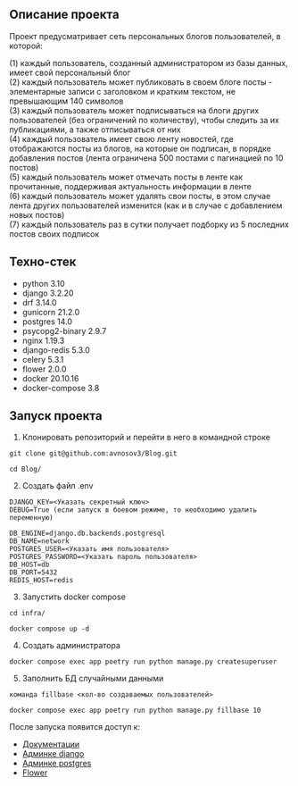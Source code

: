 ## Описание проекта
Проект предусматривает сеть персональных блогов пользователей, в которой:

(1) каждый пользователь, созданный администратором из базы данных, имеет свой персональный блог  
(2) каждый пользователь может публиковать в своем блоге посты - элементарные записи с заголовком и кратким текстом, не превышающим 140 символов  
(3) каждый пользователь может подписываться на блоги других пользователей (без ограничений по количеству), чтобы следить за их публикациями, а также отписываться от них  
(4) каждый пользователь имеет свою ленту новостей, где отображаются посты из блогов, на которые он подписан, в порядке добавления постов (лента ограничена 500 постами с пагинацией по 10 постов)  
(5) каждый пользователь может отмечать посты в ленте как прочитанные, поддерживая актуальность информации в ленте  
(6) каждый пользователь может удалять свои посты, в этом случае лента других пользователей изменится (как и в случае с добавлением новых постов)  
(7) каждый пользователь раз в сутки получает подборку из 5 последних постов своих подписок  

## Техно-стек

* python 3.10
* django 3.2.20
* drf 3.14.0
* gunicorn 21.2.0
* postgres 14.0
* psycopg2-binary 2.9.7
* nginx 1.19.3
* django-redis 5.3.0
* celery 5.3.1
* flower 2.0.0
* docker 20.10.16
* docker-compose 3.8

## Запуск проекта

1. Клонировать репозиторий и перейти в него в командной строке
```
git clone git@github.com:avnosov3/Blog.git
```
```
cd Blog/
```
2. Создать файл .env

```
DJANGO_KEY=<Указать секретный ключ>
DEBUG=True (если запуск в боевом режиме, то необходимо удалить переменную)

DB_ENGINE=django.db.backends.postgresql
DB_NAME=network
POSTGRES_USER=<Указать имя пользователя>
POSTGRES_PASSWORD=<Указать пароль пользователя>
DB_HOST=db
DB_PORT=5432
REDIS_HOST=redis
```

3. Запустить docker compose
```
cd infra/
```
```
docker compose up -d
```
4. Создать администратора
```
docker compose exec app poetry run python manage.py createsuperuser
```
5. Заполнить БД случайными данными
```
команда fillbase <кол-во создаваемых пользователей>
```

```
docker compose exec app poetry run python manage.py fillbase 10
```

После запуска появится доступ к:
* [Документации](http://127.0.0.1/redoc/)
* [Админке django](http://127.0.0.1/admin/)
* [Админке postgres](http://127.0.0.1/adminer/)
* [Flower](http://127.0.0.1:5555/)

